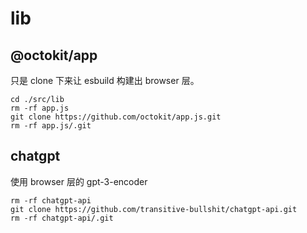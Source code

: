 # lib

## @octokit/app

只是 clone 下来让 esbuild 构建出 browser 层。

```
cd ./src/lib
rm -rf app.js
git clone https://github.com/octokit/app.js.git
rm -rf app.js/.git
```

## chatgpt

使用 browser 层的 gpt-3-encoder

```
rm -rf chatgpt-api
git clone https://github.com/transitive-bullshit/chatgpt-api.git
rm -rf chatgpt-api/.git
```
